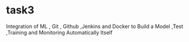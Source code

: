# task3
Integration of ML , Git , Github ,Jenkins and Docker to Build a Model ,Test ,Training and Monitoring Automatically Itself
